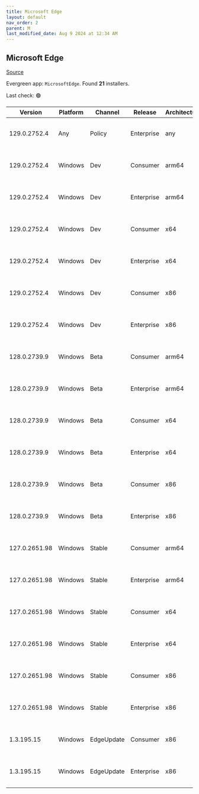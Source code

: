 ```yaml
---
title: Microsoft Edge
layout: default
nav_order: 2
parent: M
last_modified_date: Aug 9 2024 at 12:34 AM
---
```


## Microsoft Edge

[Source](https://www.microsoft.com/edge)

Evergreen app: `MicrosoftEdge`. Found **21** installers.

Last check: 🟢

| Version       | Platform | Channel    | Release    | Architecture | Hash                                                             | URI                                                                                                                                                                                                                                                                                                                      |
| ------------- | -------- | ---------- | ---------- | ------------ | ---------------------------------------------------------------- | ------------------------------------------------------------------------------------------------------------------------------------------------------------------------------------------------------------------------------------------------------------------------------------------------------------------------ |
| 129.0.2752.4  | Any      | Policy     | Enterprise | any          | 95DE9465E4901E5A95A2E53F6CE043ED915171608A69F49953F05D606197E4D5 | [https://msedge.sf.dl.delivery.mp.microsoft.com/filestreamingservice/files/c0100825-ce57-4728-8548-8bbe20856945/MicrosoftEdgePolicyTemplates.cab](https://msedge.sf.dl.delivery.mp.microsoft.com/filestreamingservice/files/c0100825-ce57-4728-8548-8bbe20856945/MicrosoftEdgePolicyTemplates.cab)                       |
| 129.0.2752.4  | Windows  | Dev        | Consumer   | arm64        | E9B9529BF7D800522D89B8B196FDD2B80A8040343562F864C5B5243DCF83A8F1 | [https://msedge.sf.dl.delivery.mp.microsoft.com/filestreamingservice/files/d529d62a-1e4c-43f9-b7c0-b44ff025b90c/MicrosoftEdgeDevEnterpriseARM64.msi](https://msedge.sf.dl.delivery.mp.microsoft.com/filestreamingservice/files/d529d62a-1e4c-43f9-b7c0-b44ff025b90c/MicrosoftEdgeDevEnterpriseARM64.msi)                 |
| 129.0.2752.4  | Windows  | Dev        | Enterprise | arm64        | E9B9529BF7D800522D89B8B196FDD2B80A8040343562F864C5B5243DCF83A8F1 | [https://msedge.sf.dl.delivery.mp.microsoft.com/filestreamingservice/files/d529d62a-1e4c-43f9-b7c0-b44ff025b90c/MicrosoftEdgeDevEnterpriseARM64.msi](https://msedge.sf.dl.delivery.mp.microsoft.com/filestreamingservice/files/d529d62a-1e4c-43f9-b7c0-b44ff025b90c/MicrosoftEdgeDevEnterpriseARM64.msi)                 |
| 129.0.2752.4  | Windows  | Dev        | Consumer   | x64          | 0FDDD6DFFE7697A9C792FAF617F5FED14F42C3CBE1D354D58D6426482DFF4039 | [https://msedge.sf.dl.delivery.mp.microsoft.com/filestreamingservice/files/e6238915-b357-4777-8677-ca3a8966ef4a/MicrosoftEdgeDevEnterpriseX64.msi](https://msedge.sf.dl.delivery.mp.microsoft.com/filestreamingservice/files/e6238915-b357-4777-8677-ca3a8966ef4a/MicrosoftEdgeDevEnterpriseX64.msi)                     |
| 129.0.2752.4  | Windows  | Dev        | Enterprise | x64          | 0FDDD6DFFE7697A9C792FAF617F5FED14F42C3CBE1D354D58D6426482DFF4039 | [https://msedge.sf.dl.delivery.mp.microsoft.com/filestreamingservice/files/e6238915-b357-4777-8677-ca3a8966ef4a/MicrosoftEdgeDevEnterpriseX64.msi](https://msedge.sf.dl.delivery.mp.microsoft.com/filestreamingservice/files/e6238915-b357-4777-8677-ca3a8966ef4a/MicrosoftEdgeDevEnterpriseX64.msi)                     |
| 129.0.2752.4  | Windows  | Dev        | Consumer   | x86          | BD5F1E43E22D7CF9751E897F7B0B1FD378447530867C8A923A35599067ED2978 | [https://msedge.sf.dl.delivery.mp.microsoft.com/filestreamingservice/files/62673c87-4b0a-4fcd-a169-616b23709944/MicrosoftEdgeDevEnterpriseX86.msi](https://msedge.sf.dl.delivery.mp.microsoft.com/filestreamingservice/files/62673c87-4b0a-4fcd-a169-616b23709944/MicrosoftEdgeDevEnterpriseX86.msi)                     |
| 129.0.2752.4  | Windows  | Dev        | Enterprise | x86          | BD5F1E43E22D7CF9751E897F7B0B1FD378447530867C8A923A35599067ED2978 | [https://msedge.sf.dl.delivery.mp.microsoft.com/filestreamingservice/files/62673c87-4b0a-4fcd-a169-616b23709944/MicrosoftEdgeDevEnterpriseX86.msi](https://msedge.sf.dl.delivery.mp.microsoft.com/filestreamingservice/files/62673c87-4b0a-4fcd-a169-616b23709944/MicrosoftEdgeDevEnterpriseX86.msi)                     |
| 128.0.2739.9  | Windows  | Beta       | Consumer   | arm64        | C1D82F552161F923DB9D528118525C69F63BC66F025CB5ADFD1675DCE6F73D3A | [https://msedge.sf.dl.delivery.mp.microsoft.com/filestreamingservice/files/049af006-6bff-4c87-b5a6-71aeef71279a/MicrosoftEdgeBetaEnterpriseARM64.msi](https://msedge.sf.dl.delivery.mp.microsoft.com/filestreamingservice/files/049af006-6bff-4c87-b5a6-71aeef71279a/MicrosoftEdgeBetaEnterpriseARM64.msi)               |
| 128.0.2739.9  | Windows  | Beta       | Enterprise | arm64        | C1D82F552161F923DB9D528118525C69F63BC66F025CB5ADFD1675DCE6F73D3A | [https://msedge.sf.dl.delivery.mp.microsoft.com/filestreamingservice/files/049af006-6bff-4c87-b5a6-71aeef71279a/MicrosoftEdgeBetaEnterpriseARM64.msi](https://msedge.sf.dl.delivery.mp.microsoft.com/filestreamingservice/files/049af006-6bff-4c87-b5a6-71aeef71279a/MicrosoftEdgeBetaEnterpriseARM64.msi)               |
| 128.0.2739.9  | Windows  | Beta       | Consumer   | x64          | CE2E495890262B3865DE396C54B44BDAC39449E66EEB0FAC38AD1F42D8B42BDA | [https://msedge.sf.dl.delivery.mp.microsoft.com/filestreamingservice/files/a8360cec-3cdf-4b59-848b-93a47ae61324/MicrosoftEdgeBetaEnterpriseX64.msi](https://msedge.sf.dl.delivery.mp.microsoft.com/filestreamingservice/files/a8360cec-3cdf-4b59-848b-93a47ae61324/MicrosoftEdgeBetaEnterpriseX64.msi)                   |
| 128.0.2739.9  | Windows  | Beta       | Enterprise | x64          | CE2E495890262B3865DE396C54B44BDAC39449E66EEB0FAC38AD1F42D8B42BDA | [https://msedge.sf.dl.delivery.mp.microsoft.com/filestreamingservice/files/a8360cec-3cdf-4b59-848b-93a47ae61324/MicrosoftEdgeBetaEnterpriseX64.msi](https://msedge.sf.dl.delivery.mp.microsoft.com/filestreamingservice/files/a8360cec-3cdf-4b59-848b-93a47ae61324/MicrosoftEdgeBetaEnterpriseX64.msi)                   |
| 128.0.2739.9  | Windows  | Beta       | Consumer   | x86          | ED16770A18875361A4C50FB5B9E5B2CEAA71EC92F62DE69B3B895CE73D3D3EE2 | [https://msedge.sf.dl.delivery.mp.microsoft.com/filestreamingservice/files/2357144f-4897-4ffd-9292-e9f96a860a55/MicrosoftEdgeBetaEnterpriseX86.msi](https://msedge.sf.dl.delivery.mp.microsoft.com/filestreamingservice/files/2357144f-4897-4ffd-9292-e9f96a860a55/MicrosoftEdgeBetaEnterpriseX86.msi)                   |
| 128.0.2739.9  | Windows  | Beta       | Enterprise | x86          | ED16770A18875361A4C50FB5B9E5B2CEAA71EC92F62DE69B3B895CE73D3D3EE2 | [https://msedge.sf.dl.delivery.mp.microsoft.com/filestreamingservice/files/2357144f-4897-4ffd-9292-e9f96a860a55/MicrosoftEdgeBetaEnterpriseX86.msi](https://msedge.sf.dl.delivery.mp.microsoft.com/filestreamingservice/files/2357144f-4897-4ffd-9292-e9f96a860a55/MicrosoftEdgeBetaEnterpriseX86.msi)                   |
| 127.0.2651.98 | Windows  | Stable     | Consumer   | arm64        | E8D3C3BFBEA296A860221DAD81C6DA68AABC322C735DD3F8B7CD8DB065346B6C | [https://msedge.sf.dl.delivery.mp.microsoft.com/filestreamingservice/files/a8f35597-46b7-406f-b3ac-ec1ac8ab75e3/MicrosoftEdgeEnterpriseARM64.msi](https://msedge.sf.dl.delivery.mp.microsoft.com/filestreamingservice/files/a8f35597-46b7-406f-b3ac-ec1ac8ab75e3/MicrosoftEdgeEnterpriseARM64.msi)                       |
| 127.0.2651.98 | Windows  | Stable     | Enterprise | arm64        | E8D3C3BFBEA296A860221DAD81C6DA68AABC322C735DD3F8B7CD8DB065346B6C | [https://msedge.sf.dl.delivery.mp.microsoft.com/filestreamingservice/files/a8f35597-46b7-406f-b3ac-ec1ac8ab75e3/MicrosoftEdgeEnterpriseARM64.msi](https://msedge.sf.dl.delivery.mp.microsoft.com/filestreamingservice/files/a8f35597-46b7-406f-b3ac-ec1ac8ab75e3/MicrosoftEdgeEnterpriseARM64.msi)                       |
| 127.0.2651.98 | Windows  | Stable     | Consumer   | x64          | BBCDB342ECACBF1EDB5D326061CBBBCBFF5558FF48AD4489A442327EE5B0E89D | [https://msedge.sf.dl.delivery.mp.microsoft.com/filestreamingservice/files/c3188b85-9e73-4ed3-a846-1c1e689e7b85/MicrosoftEdgeEnterpriseX64.msi](https://msedge.sf.dl.delivery.mp.microsoft.com/filestreamingservice/files/c3188b85-9e73-4ed3-a846-1c1e689e7b85/MicrosoftEdgeEnterpriseX64.msi)                           |
| 127.0.2651.98 | Windows  | Stable     | Enterprise | x64          | BBCDB342ECACBF1EDB5D326061CBBBCBFF5558FF48AD4489A442327EE5B0E89D | [https://msedge.sf.dl.delivery.mp.microsoft.com/filestreamingservice/files/c3188b85-9e73-4ed3-a846-1c1e689e7b85/MicrosoftEdgeEnterpriseX64.msi](https://msedge.sf.dl.delivery.mp.microsoft.com/filestreamingservice/files/c3188b85-9e73-4ed3-a846-1c1e689e7b85/MicrosoftEdgeEnterpriseX64.msi)                           |
| 127.0.2651.98 | Windows  | Stable     | Consumer   | x86          | 7FF5654EB853C6E5F4F662CC4E8DAD69809DEB3988C22F085A102870BF781B7F | [https://msedge.sf.dl.delivery.mp.microsoft.com/filestreamingservice/files/45b2a3fd-bcf1-43d8-8238-5a1fb695b131/MicrosoftEdgeEnterpriseX86.msi](https://msedge.sf.dl.delivery.mp.microsoft.com/filestreamingservice/files/45b2a3fd-bcf1-43d8-8238-5a1fb695b131/MicrosoftEdgeEnterpriseX86.msi)                           |
| 127.0.2651.98 | Windows  | Stable     | Enterprise | x86          | 7FF5654EB853C6E5F4F662CC4E8DAD69809DEB3988C22F085A102870BF781B7F | [https://msedge.sf.dl.delivery.mp.microsoft.com/filestreamingservice/files/45b2a3fd-bcf1-43d8-8238-5a1fb695b131/MicrosoftEdgeEnterpriseX86.msi](https://msedge.sf.dl.delivery.mp.microsoft.com/filestreamingservice/files/45b2a3fd-bcf1-43d8-8238-5a1fb695b131/MicrosoftEdgeEnterpriseX86.msi)                           |
| 1.3.195.15    | Windows  | EdgeUpdate | Consumer   | x86          | 91F0DEEC7D7319E57477B74A7A5F4D17C15EB2924B53E05A5998D67ECC8201F2 | [https://msedge.sf.dl.delivery.mp.microsoft.com/filestreamingservice/files/932857a7-3fd2-460a-98b9-8625069e5697/MicrosoftEdgeUpdateSetup_X86_1.3.195.15.exe](https://msedge.sf.dl.delivery.mp.microsoft.com/filestreamingservice/files/932857a7-3fd2-460a-98b9-8625069e5697/MicrosoftEdgeUpdateSetup_X86_1.3.195.15.exe) |
| 1.3.195.15    | Windows  | EdgeUpdate | Enterprise | x86          | 91F0DEEC7D7319E57477B74A7A5F4D17C15EB2924B53E05A5998D67ECC8201F2 | [https://msedge.sf.dl.delivery.mp.microsoft.com/filestreamingservice/files/932857a7-3fd2-460a-98b9-8625069e5697/MicrosoftEdgeUpdateSetup_X86_1.3.195.15.exe](https://msedge.sf.dl.delivery.mp.microsoft.com/filestreamingservice/files/932857a7-3fd2-460a-98b9-8625069e5697/MicrosoftEdgeUpdateSetup_X86_1.3.195.15.exe) |
